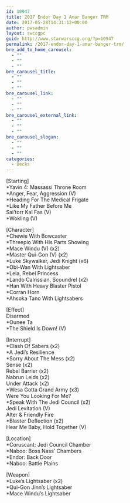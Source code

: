 ```yaml
---
id: 10947
title: 2017 Endor Day 1 Amar Banger TRM
date: 2017-05-28T14:31:12+00:00
author: pwsadmin
layout: swccgpc
guid: http://www.starwarsccg.org/?p=10947
permalink: /2017-endor-day-1-amar-banger-trm/
bre_add_to_home_carousel:
  - ""
  - ""
  - ""
bre_carousel_title:
  - ""
  - ""
  - ""
bre_carousel_link:
  - ""
  - ""
  - ""
bre_carousel_external_link:
  - ""
  - ""
  - ""
bre_carousel_slogan:
  - ""
  - ""
  - ""
categories:
  - Decks
---
```

[Starting]  
*Yavin 4: Massassi Throne Room  
*Anger, Fear, Aggression (V)  
*Heading For The Medical Frigate  
*Like My Father Before Me  
Sai&#8217;torr Kal Fas (V)  
*Wokling (V)

[Character]  
*Chewie With Bowcaster  
*Threepio With His Parts Showing  
*Mace Windu (V) (x2)  
*Master Qui-Gon (V) (x2)  
*Luke Skywalker, Jedi Knight (x6)  
*Obi-Wan With Lightsaber  
*Leia, Rebel Princess  
*Lando Calrissian, Scoundrel (x2)  
*Han With Heavy Blaster Pistol  
*Corran Horn  
*Ahsoka Tano With Lightsabers

[Effect]  
Disarmed  
*Ounee Ta  
*The Shield Is Down! (V)

[Interrupt]  
*Clash Of Sabers (x2)  
*A Jedi&#8217;s Resilience  
*Sorry About The Mess (x2)  
Sense (x2)  
Rebel Barrier (x2)  
Nabrun Leids (x2)  
Under Attack (x2)  
*Wesa Gotta Grand Army (x3)  
Were You Looking For Me?  
*Speak With The Jedi Council (x2)  
Jedi Levitation (V)  
Alter & Friendly Fire  
*Blaster Deflection (x2)  
Hear Me Baby, Hold Together (V)

[Location]  
*Coruscant: Jedi Council Chamber  
*Naboo: Boss Nass&#8217; Chambers  
*Endor: Back Door  
*Naboo: Battle Plains

[Weapon]  
*Luke&#8217;s Lightsaber (x2)  
*Qui-Gon Jinn&#8217;s Lightsaber  
*Mace Windu&#8217;s Lightsaber